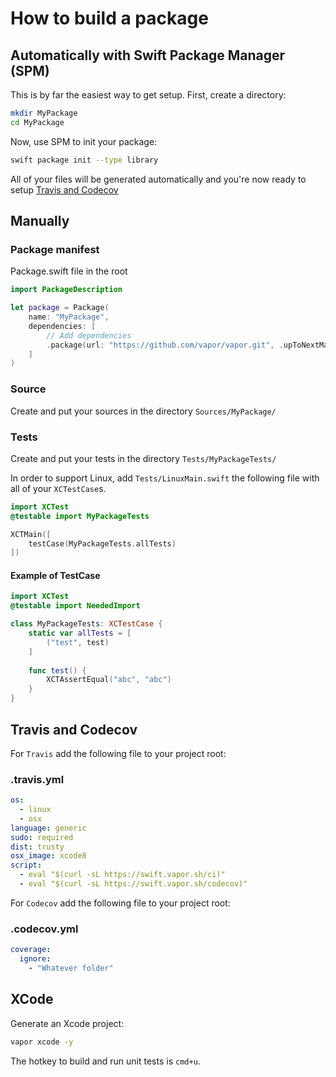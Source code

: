 # How to build a package

## Automatically with Swift Package Manager (SPM)
This is by far the easiest way to get setup. First, create a directory:
```bash
mkdir MyPackage
cd MyPackage
```

Now, use SPM to init your package:
```bash
swift package init --type library
```

All of your files will be generated automatically and you're now ready to setup [Travis and Codecov](#travis-and-codecov)

## Manually

### Package manifest
Package.swift file in the root
```swift
import PackageDescription

let package = Package(
    name: "MyPackage",
    dependencies: [
        // Add dependencies
        .package(url: "https://github.com/vapor/vapor.git", .upToNextMajor(from: 1)),                      
    ]
)
```

### Source
Create and put your sources in the directory
`Sources/MyPackage/`

### Tests

Create and put your tests in the directory
`Tests/MyPackageTests/`

In order to support Linux, add `Tests/LinuxMain.swift` the following file with all of your `XCTestCase`s.
```swift
import XCTest
@testable import MyPackageTests

XCTMain([
    testCase(MyPackageTests.allTests)
])

```

#### Example of TestCase

```swift
import XCTest
@testable import NeededImport

class MyPackageTests: XCTestCase {
    static var allTests = [
        ("test", test)
    ]
    
    func test() {
        XCTAssertEqual("abc", "abc")
    }
}
```

## Travis and Codecov
For `Travis` add the following file to your project root:

### .travis.yml
```yml
os:
  - linux
  - osx
language: generic
sudo: required
dist: trusty
osx_image: xcode8
script:
  - eval "$(curl -sL https://swift.vapor.sh/ci)"
  - eval "$(curl -sL https://swift.vapor.sh/codecov)"
```

For `Codecov` add the following file to your project root:

### .codecov.yml
```yml
coverage:
  ignore:
    - "Whatever folder"

```

## XCode
Generate an Xcode project:
```bash
vapor xcode -y
```
The hotkey to build and run unit tests is `cmd+u`.

